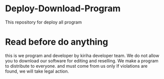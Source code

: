 # Deploy-Download-Program
This repository for deploy all program
# Read before do anything
this is we program and developer by kiriha developer team.
We do not allow you to download our software for editing and reselling. We make a program to distribute to everyone. and must come from us only If violations are found, we will take legal action.
